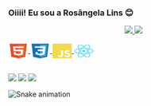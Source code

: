 ### Oiiii! Eu sou a Rosângela Lins 😊

<div align="center">
  <a href="https://github.com/rosangelalins">
  <img height="180em" src="https://github-readme-stats.vercel.app/api?username=rosangelalins&show_icons=true&theme=synthwave&include_all_commits=true&count_private=true"/>
  <img height="180em" src="https://github-readme-stats.vercel.app/api/top-langs/?username=rosangelalins&layout=compact&langs_count=7&theme=synthwave"/>
</div>

 <div style="display: inline_block"><br>
  <img align="center" alt="Rosa-HTML" height="30" width="40" src="https://raw.githubusercontent.com/devicons/devicon/master/icons/html5/html5-original.svg">
  <img align="center" alt="Rosa-CSS" height="30" width="40" src="https://raw.githubusercontent.com/devicons/devicon/master/icons/css3/css3-original.svg">
    <img align="center" alt="Rosa-Js" height="30" width="40" src="https://raw.githubusercontent.com/devicons/devicon/master/icons/javascript/javascript-plain.svg">
   <img align="center" alt="Rosa-React" height="30" width="40" src="https://raw.githubusercontent.com/devicons/devicon/master/icons/react/react-original.svg">
</div>
  
  ##

 <div> 
  <a href="https://www.instagram.com/rosangelamslins/" target="_blank"><img src="https://img.shields.io/badge/-Instagram-%23E4405F?style=for-the-   badge&logo=instagram&logoColor=white" target="_blank"></a>
<a href="https://www.linkedin.com/in/rosangelalins/" target="_blank"><img src="https://img.shields.io/badge/LinkedIn-0077B5?style=for-the-badge&logo=linkedin&logoColor=white" target="_blank"></a>
  <a href = "mailto:rosangela.mslins@gmail.com" ><img src="https://img.shields.io/badge/Gmail-D14836?style=for-the-badge&logo=gmail&logoColor=white" target="_blank"></a>
   
   ![Snake animation](https://github.com/rosangelalins/rafaballerini/blob/output/github-contribution-grid-snake.svg)
 </div>
  
